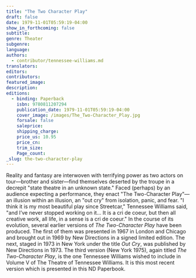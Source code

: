 ```yaml
---
title: "The Two Character Play"
draft: false
date: 1979-11-01T05:59:19-04:00
show_in_forthcoming: false
subtitle:
genre: Theater
subgenre:
language:
authors:
  - contributor/tennessee-williams.md
translators:
editors:
contributors:
featured_image:
description:
editions:
  - binding: Paperback
    isbn: 9780811207294
    publication_date: 1979-11-01T05:59:19-04:00
    cover_image: /images/The_Two-Character_Play.jpg
    forsale: false
    saleprice:
    shipping_charge:
    price_us: 10.95
    price_cn:
    trim_size:
    Page_count:
_slug: the-two-character-play
---
```


Reality and fantasy are interwoven with terrifying power as two actors on tour––brother and sister––find themselves deserted by the troupe in a decrepit "state theatre in an unknown state." Faced (perhaps) by an audience expecting a performance, they enact "The Two-Character Play"––an illusion within an illusion, an "out cry" from isolation, panic, and fear. "I think it is my most beautiful play since Streetcar," Tennessee Williams said, "and I’ve never stopped working on it… It is a cri de coeur, but then all creative work, all life, in a sense is a cri de coeur." In the course of its evolution, several earlier versions of _The Two-Character Play_ have been produced. The first of them was presented in 1967 in London and Chicago and brought out in 1969 by New Directions in a signed limited edition. The next, staged in 1973 in New York under the title _Out Cry_, was published by New Directions in 1973. The third version (New York 1975), again titled _The Two-Character Play_, is the one Tennessee Williams wished to include in Volume V of The Theatre of Tennessee Williams. It is this most recent version which is presented in this ND Paperbook.


